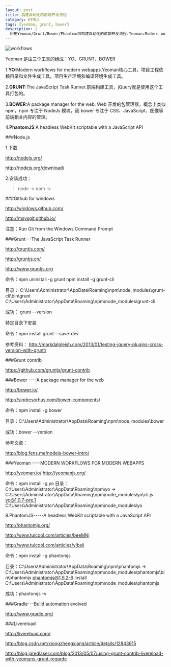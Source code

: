```yaml
---
layout: post
title: 构建自动化的前端开发流程
category: HTML5
tags: [yeoman, grunt, bower]
description: |
  利用Yeoman/Grunt/Bower/PhantomJS构建自动化的前端开发流程.Yeoman:Modern workflows for modern webapps.GruntJs:The JavaScript Task Runner.Bower:A package manager for the web.
---
```


![workflows](http://wkylin.github.io/assets/images/workflows.png "workflows")


Yeoman 是由三个工具的组成：YO、GRUNT、BOWER

1.**YO**:Modern workflows for modern webapps.Yeoman核心工具，项目工程依赖目录和文件生成工具，项目生产环境和编译环境生成工具。

2.**GRUNT**:The JavaScript Task Runner.前端构建工具，jQuery就是使用这个工具打包的。

3.**BOWER**:A package manager for the web. Web 开发的包管理器，概念上类似 npm，npm 专注于 NodeJs 模块，而 bower 专注于 CSS、JavaScript、图像等前端相关内容的管理。

4.**PhantomJS**:A headless WebKit scriptable with a JavaScript API

###Node.js

1.下载

<http://nodejs.org/>

<http://nodejs.org/download/>

2.安装成功：
>node -v
>npm -v

###Github for windows

<http://windows.github.com/>

<http://msysgit.github.io/>

注意：Run Git from the Windows Command Prompt

###Grunt---The JavaScript Task Runner

<http://gruntjs.com/>

<http://gruntjs.cn/>

<http://www.gruntjs.org>

命令：npm uninstall -g grunt npm install -g grunt-cli

目录： C:\Users\Administrator\AppData\Roaming\npm\node_modules\grunt-cli\bin\grunt C:\Users\Administrator\AppData\Roaming\npm\node_modules\grunt-cli

成功：
    grunt --version

特定目录下安装

命令：npm install grunt --save-dev

参考资料：
<http://markdalgleish.com/2013/01/testing-jquery-plugins-cross-version-with-grunt/>

###Grunt contrib

<https://github.com/gruntjs/grunt-contrib>

###Bower ----A package manager for the web

<http://bower.io/>

<http://sindresorhus.com/bower-components/>

命令：npm install -g bower

目录：C:\Users\Administrator\AppData\Roaming\npm\node_modules\bower

成功：bower --version

参考文章：

<http://blog.fens.me/nodejs-bower-intro/>

###Yeoman ----MODERN WORKFLOWS FOR MODERN WEBAPPS

<http://yeoman.io/>
<http://yeomanjs.org/>

命令：npm install -g yo
目录：C:\Users\Administrator\AppData\Roaming\npm\yo -> C:\Users\Administrator\AppData\Roaming\npm\node_modules\yo\cli.js
      yo@1.0.7-pre.1 C:\Users\Administrator\AppData\Roaming\npm\node_modules\yo


8.PhantomJS-----A headless WebKit scriptable with a JavaScript API

<http://phantomjs.org/>

<http://www.tuicool.com/articles/beeMNj>

<http://www.tuicool.com/articles/yIbeii>

命令：npm install -g phantomjs

目录：C:\Users\Administrator\AppData\Roaming\npm\phantomjs -> C:\Users\Administrator\AppData\Roaming\npm\node_modules\phantomjs\bin\phantomjs
 phantomjs@1.9.2-6 install C:\Users\Administrator\AppData\Roaming\npm\node_modules\phantomjs

成功：phantomjs -v

###Gradle---Build automation evolved

<http://www.gradle.org/>

###Livereload

<http://livereload.com/>

<http://blog.csdn.net/xiongzhengxiang/article/details/12843615>

<http://blog.jaredlaser.com/blog/2013/05/07/using-grunt-contrib-livereload-with-yeomans-grunt-regarde>